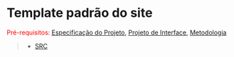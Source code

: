 # Template padrão do site

<span style="color:red">Pré-requisitos: <a href="2-Especificação do Projeto.md"> Especificação do Projeto</a></span>, <a href="3-Projeto de Interface.md"> Projeto de Interface</a>, <a href="4-Metodologia.md"> Metodologia</a>

> - [SRC](https://github.com/ICEI-PUC-Minas-PMV-ADS/pmv-ads-2021-1-e1-proj-web-t4-notfy/tree/main/src)
